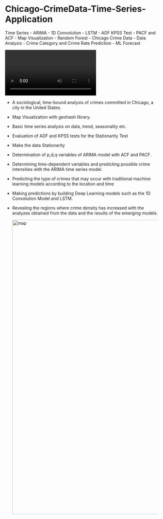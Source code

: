 # Chicago-CrimeData-Time-Series-Application
Time Series - ARIMA - 1D Convolution - LSTM - ADF KPSS Test - PACF and ACF - Map Visualization - Random Forest - Chicago Crime Data - Data Analysis -  Crime Category and Crime Rate Prediction - ML Forecast

<video src="./assets/demo.mov" controls>
  Your browser does not support the video tag.
</video>

* A sociological, time-bound analysis of crimes committed in Chicago, a city in the United States.
* Map Visualization with geohash library.
* Basic time series analysis on data, trend, seasonality etc.
* Evaluation of ADF and KPSS tests for the Stationarity Test
* Make the data Stationarity
* Determination of p,d,q variables of ARIMA model with ACF and PACF.
* Determining time-dependent variables and predicting possible crime intensities with the ARIMA time series model.
* Predicting the type of crimes that may occur with traditional machine learning models according to the location and time
* Making predictions by building Deep Learning models such as the 1D Convolution Model and LSTM.
* Revealing the regions where crime density has increased with the analyzes obtained from the data and the results of the emerging models.

  <img width="968" alt="map" src="https://github.com/zehraagol/Chicago-CrimeData-Time-Series-Application/assets/72569851/035f04dd-d0ad-47dc-8822-bcb721a04fba">



